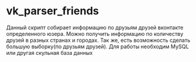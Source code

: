 # vk_parser_friends
Данный скрипт собирает информацию по друзьям друзей вконтакте определенного юзера. 
Можно получить информацию по количеству друзей в разных странах и городах.
Так же, есть возможность сделать большую выборку(по друзьям друзей). 
Для работы необходим MySQL или другая скульная база данных
